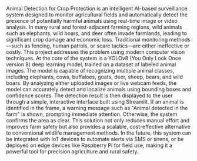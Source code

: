 Animal Detection for Crop Protection is an intelligent AI-based surveillance system designed to monitor agricultural fields and automatically detect the presence of potentially harmful animals using real-time image or video analysis. In many rural and forest-adjacent farming regions, wild animals such as elephants, wild boars, and deer often invade farmlands, leading to significant crop damage and economic loss. Traditional monitoring methods—such as fencing, human patrols, or scare tactics—are either ineffective or costly. This project addresses the problem using modern computer vision techniques. At the core of the system is a YOLOv8 (You Only Look Once version 8) deep learning model, trained on a dataset of labeled animal images. The model is capable of recognizing multiple animal classes, including elephants, cows, buffaloes, goats, deer, sheep, bears, and wild boars. By analyzing either uploaded images or live webcam feeds, the model can accurately detect and localize animals using bounding boxes and confidence scores. The detection result is then displayed to the user through a simple, interactive interface built using Streamlit. If an animal is identified in the frame, a warning message such as "Animal detected in the farm" is shown, prompting immediate attention. Otherwise, the system confirms the area as clear. This solution not only reduces manual effort and improves farm safety but also provides a scalable, cost-effective alternative to conventional wildlife management methods. In the future, this system can be integrated with IoT devices to automate alerts via SMS or sirens, or be deployed on edge devices like Raspberry Pi for field use, making it a powerful tool for precision agriculture and rural safety.
